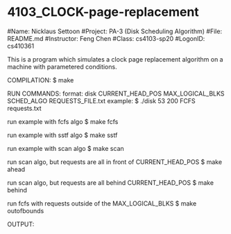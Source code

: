 # 4103_CLOCK-page-replacement
#Name: Nicklaus Settoon
#Project: PA-3 (Disk Scheduling Algorithm)
#File: README.md
#Instructor: Feng Chen
#Class: cs4103-sp20
#LogonID: cs410361

This is a program which simulates a clock page replacement algorithm on a machine with parametered conditions.

COMPILATION:
$ make

RUN COMMANDS:
format: disk CURRENT_HEAD_POS MAX_LOGICAL_BLKS SCHED_ALGO REQUESTS_FILE.txt
example: $ ./disk 53 200 FCFS requests.txt

run example with fcfs algo
$ make fcfs

run example with sstf algo
$ make sstf

run example with scan algo
$ make scan

run scan algo, but requests are all in front of CURRENT_HEAD_POS
$ make ahead

run scan algo, but requests are all behind CURRENT_HEAD_POS
$ make behind

run fcfs with requests outside of the MAX_LOGICAL_BLKS
$ make outofbounds

OUTPUT:
